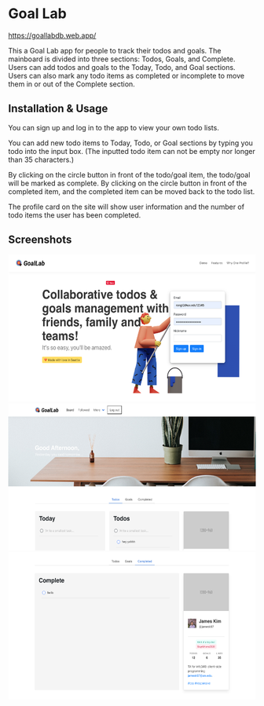 # Goal Lab

https://goallabdb.web.app/

This a Goal Lab app for people to track their todos and goals. The mainboard is divided into three sections: Todos, Goals, and Complete. Users can add todos and goals to the Today, Todo, and Goal sections. Users can also mark any todo items as completed or incomplete to move them in or out of the Complete section.

## Installation & Usage

You can sign up and log in to the app to view your own todo lists.

You can add new todo items to Today, Todo, or Goal sections by typing you todo into the input box.
  (The inputted todo item can not be empty nor longer than 35 characters.)

By clicking on the circle button in front of the todo/goal item, the todo/goal will be marked as complete.
By clicking on the circle button in front of the completed item, and the completed item can be moved back to the todo list. 

The profile card on the site will show user information and the number of todo items the user has been completed.

## Screenshots
<img src="./appscreenshot/screenshot1.png" alt="Screenshot of the app" height="300" />
<img src="./appscreenshot/screenshot2.png" alt="Screenshot of the app" height="300" />
<img src="./appscreenshot/screenshot3.png" alt="Screenshot of the app" height="300" />
